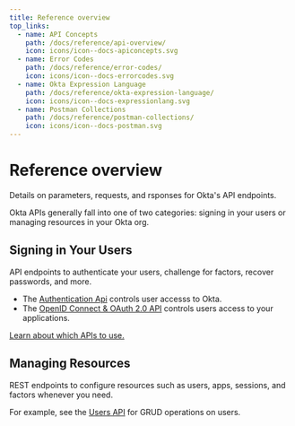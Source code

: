 ```yaml
---
title: Reference overview
top_links:
  - name: API Concepts
    path: /docs/reference/api-overview/
    icon: icons/icon--docs-apiconcepts.svg
  - name: Error Codes
    path: /docs/reference/error-codes/
    icon: icons/icon--docs-errorcodes.svg
  - name: Okta Expression Language
    path: /docs/reference/okta-expression-language/
    icon: icons/icon--docs-expressionlang.svg
  - name: Postman Collections
    path: /docs/reference/postman-collections/
    icon: icons/icon--docs-postman.svg
---
```


# Reference overview

Details on parameters, requests, and rsponses for Okta's API endpoints.


Okta APIs generally fall into one of two categories: signing in your users or managing
resources in your Okta org.

## Signing in Your Users
API endpoints to authenticate your users, challenge for factors, recover passwords, and more.
  - The [Authentication Api](/docs/reference/api/authn) controls user accesss to Okta.
  - The [OpenID Connect & OAuth 2.0 API](/docs/concepts/oauth-openid) controls users access to your applications.

[Learn about which APIs to use.](/docs/concepts/oauth-openid/#authentication-api-vs-oauth-20-vs-openid-connect)

## Managing Resources
REST endpoints to configure resources such as users, apps, sessions, and factors
whenever you need.

For example, see the [Users API](/docs/reference/api/users) for GRUD operations on users.
